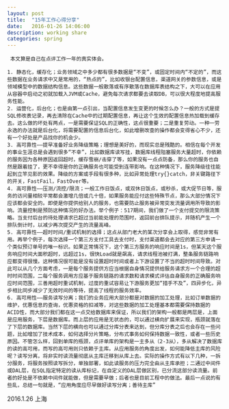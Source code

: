 ```yaml
---
layout: post
title:  "15年工作心得分享"
date:   2016-01-26 14:06:00
description: working share
categories: spring
---
```


     本文算是自己在点评工作一年的真实体会。

	1. 静态化，缓存化；业务领域之中多少都有很多数据是“不变”，或固定时间内“不定的”，而这些数据在业务请求中又是常用的，“热点的”，比如收银台配置信息，渠道网关的参数信息，或是领域模型中的数据结构信息。这些数据一般散落或有序散落在数据库表结构之下，大可以在应用从容器中启动之初就加载入JVM或Cache，避免每次请求都要去读取DB，可以很大程度地提高服务性能。
	2. 运营化，后台化；也是由第一点引出，当配置信息发生变更的时候怎么办？一般的方式是提SQL修改表记录，再去清除在Cache中的过期配置信息，再让这个生效的配置信息热加载到缓存去。这么做的坏处有两点，一是需要保证SQL的正确性，这点很重要；二是重复劳动。一种一劳永逸的办法就是后台化，将需要配置的信息后台化，如此增删改查的操作都会变得省心不少，还有一个好处是产品找你的机会少。
	3. 高可靠性——提早准备好业务降级策略；理想是美好的，而现实总是残酷的。相信在每个开发的事业生涯总是会遇到很多“不幸”，比如数据库读写挂，数据库线程阻塞服务大量超时，你依赖的服务因为各种原因返回超时，缓存雪崩/击穿了等，如果没有一点点防备，那么你的服务也自然是跟着挂了，更不幸得是你的正确服务也可能受到连带影响。在这种情况下，服务降级往往能起到立竿见影的效果。降级的方案或手段有很多种，比如异常处理try{}catch，非关键路径下的开关，FastFail，FastOver等。
	4. 高可靠性——压测/流控/限流；一般工作日饭点，或双休日饭点，或秒杀，或大促节日等，服务的访问量相较平常都会激增几倍或几十倍，如果服务能应付这些特殊节点，那么大部分情况下应该都会安全的。即使是你提供给别人的服务，也需要防止服务被异常突发流量调用所导致的影响。流量控制是预防这种情况的好办法。举个例子：517期间，我们做了一个支付提交的限流策略。当支付后台的待处理请求已超过当前能处理的范围时，返回前台排队提示，并随机产生一个排队倒计时，以减少再次提交产生的流量高峰。
	5. 高可靠性——超时时间/重试机制的选择；这点从部门老大的某次分享会上取得，感觉非常有用。再举个例子，每次选择一个第三方支付工具去支付时，支付渠道都会去对应的第三方申请一个类似预订单号的唯一标识。如果正常情况下，这个第三方服务的响应时间是1s，但某天这个服务响应时间大面积超时，远超过1s，很快Load就是飙高，请求线程池被打满，整条服务链路响应都变得很慢。这种情况很可能是没有设置超时时间或者上下游设置了不当的超时时间导致。对此可以从几个方面考虑，一是每个服务提供方应当根据自身情况提供给服务请求方一个合理的超时时间范围，二每个服务调用方应基于服务链路的请求数和请求模式评估自身服务的正确服务响应时间范围，三善用超时重试机制，过度的重试容易让下游服务更加“措手不及”，四异步化，异步相比同步减少了无效时间的等待，提高了线程的服务效率。
	6. 高可用性——服务读写分离；我们的业务应用大部分都是对数据的加工处理，比如订单数据的维护，优惠信息的查询，优惠资格的扣减等，对这些数据的加工处理基本都需要保持数据的ACID性，而大部分我们都在这一点交给数据库来保证，所以我们的架构一般都是两层是，上面是应用服务，下层是数据库。而上层的应用是无状态的，可以通过横向扩展来实现，瓶颈就落在了下层的数据库。当然下层的横向也可以通过分库分表来达到，但分库分表之后也会存在一些问题，比如增加了技术成本，如何选择分片策略，分布式事务如何保持数据一致性，或者一些历史原因。不管怎么样，回到单库的瓶颈，点评单库的架构是一主多从（2-3从），多从解决了数据库的读的高可用，而写的高可用则只依赖于主库。从应用服务的角度出发，如何能降低主库的风险呢？读写分离，将非实时读流量彻底从主库迁移到从库上去。实际的操作方式有以下几种，一拆分服务，将服务按照读写拆分，单独部署，如此读服务的压力完全由从主库承担；二通过中间件或DAL层，在SQL指定特定的读从库标记，在自定义的DAL层做区别，已分流这部分读流量。前者的好处是不依赖中间件就能做，但是需要早做；后者也是目前工程中的做法。最后一点说的有些乱，总结一句就是，“应用角度应尽早做好读写分离；善待主库”


2016.1.26 上海




